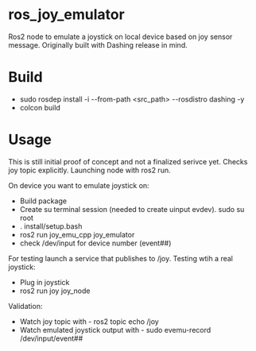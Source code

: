 # ros_joy_emulator
Ros2 node to emulate a joystick on local device based on joy sensor message. Originally built with Dashing release in mind.

# Build
* sudo rosdep install -i --from-path <src_path> --rosdistro dashing -y
* colcon build

# Usage
This is still initial proof of concept and not a finalized serivce yet. Checks joy topic explicitly. Launching node with ros2 run.

On device you want to emulate joystick on:
* Build package
* Create su terminal session (needed to create uinput evdev). sudo su root
* . install/setup.bash
* ros2 run joy_emu_cpp joy_emulator
* check /dev/input for device number (event##)

For testing launch a service that publishes to /joy. Testing wtih a real joystick:
* Plug in joystick
* ros2 run joy joy_node

Validation:
* Watch joy topic with - ros2 topic echo /joy
* Watch emulated joystick output with - sudo evemu-record /dev/input/event##